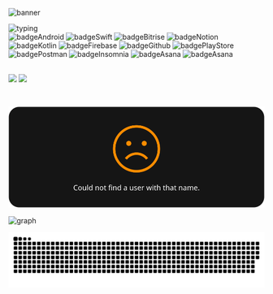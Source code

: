[//]: # (![Header]&#40;https://capsule-render.vercel.app/api?section=header&type=waving&text=Github%20Profile&textBg=true&fontAlignY=55&animation=twinkling&fontAlign=35&desc=by%20Ksj&descAlign=75&color=gradient&customColorList=8,18,10,15,23&#41;)
<img id="banner" alt="banner" src="https://capsule-render.vercel.app/api?section=header&type=waving&text=Github%20Profile&textBg=true&fontAlignY=55&animation=twinkling&fontAlign=35&desc=by%20Ksj&descAlign=75&color=gradient&customColorList=8,18,10,15,23" />

[//]: # (![Typing SVG]&#40;https://readme-typing-svg.demolab.com/?lines=Here+are+my+skills;though+they+may+still+be+lacking&#41;)
<img id="typing" alt="typing" src="https://readme-typing-svg.demolab.com/?lines=Here+are+my+skills;though+they+may+still+be+lacking" />
<br>
<img id="badgeAndroid" alt="badgeAndroid" src="https://img.shields.io/badge/Android-3DDC84?style=flat&logo=Android&logoColor=white"/>
<img id="badgeSwift" alt="badgeSwift" src="https://img.shields.io/badge/Swift-orange?style=plastic&logo=Swift&logoColor=white"/>
<img id="badgeBitrise" alt="badgeBitrise" src="https://img.shields.io/badge/Bitrise-7438a2?style=plastic&logo=bitrise&logoColor=white"/>
<img id="badgeNotion" alt="badgeNotion" src="https://img.shields.io/badge/Notion-white?style=plastic&logo=Notion&logoColor=black"/>
<img id="badgeKotlin" alt="badgeKotlin" src="https://img.shields.io/badge/Kotlin-734cd2?style=plastic&logo=kotlin&logoColor=905dab"/>
<img id="badgeFirebase" alt="badgeFirebase" src="https://img.shields.io/badge/Firebase-de3507?style=plastic&logo=firebase&logoColor=yellow"/>
<img id="badgeGithub" alt="badgeGithub" src="https://img.shields.io/badge/Github-black?style=plastic&logo=github&logoColor=white"/>
<img id="badgePlayStore" alt="badgePlayStore" src="https://img.shields.io/badge/PlayStore-white?style=plastic&logo=googleplay&logoColor=black"/>
<img id="badgePostman" alt="badgePostman" src="https://img.shields.io/badge/Postman-orange?style=plastic&logo=postman&logoColor=white"/>
<img id="badgeInsomnia" alt="badgeInsomnia" src="https://img.shields.io/badge/Insomnia-white?style=plastic&logo=insomnia&logoColor=605ad2"/>
<img id="badgeAsana" alt="badgeAsana" src="https://img.shields.io/badge/Asana-white?style=plastic&logo=asana&logoColor=red"/>
<img id="badgeAsana" alt="badgeAsana" src="https://img.shields.io/badge/Slack-511E52?style=plastic&logo=slack&logoColor=white"/>

[//]: # (![StatCard]&#40;https://github-readme-stats-8c11-kangseokjoos-projects.vercel.app/api?username=Candy-Tree&hide=stars,issues&include_all_commits=true&show_icons=true&locale=en&border_radius=20&theme=dracula#gh-dark-mode-only&#41;&nbsp;![Top Langs]&#40;https://github-readme-stats-8c11-kangseokjoos-projects.vercel.app/api/top-langs/?username=Candy-Tree&layout=compact&include_all_commits=true&#41;)
<br>
<img id="statsCard" src="https://github-readme-stats-8c11-kangseokjoos-projects.vercel.app/api?username=Candy-Tree&hide=stars,issues&include_all_commits=true&show_icons=true&locale=en&border_radius=20&theme=dracula#gh-dark-mode-only" onerror="this.src='https://raw.githubusercontent.com/Candy-Tree/Candy-Tree/refs/heads/main/src/statCard.svg';"/>&nbsp;<img id="mostLang" src="https://github-readme-stats-8c11-kangseokjoos-projects.vercel.app/api/top-langs/?username=Candy-Tree&layout=compact&include_all_commits=true" onerror="this.src='https://raw.githubusercontent.com/Candy-Tree/Candy-Tree/refs/heads/main/src/mostUsed.svg';"/>

[//]: # ([//]: # &#40;[![Hits]&#40;https://hits.seeyoufarm.com/api/count/incr/badge.svg?url=https%3A%2F%2Fgithub.com%2Fgjbae1212%2Fhit-counter&#41;]&#40;https://hits.seeyoufarm.com&#41;&#41; Hit은 블로그가 있으면 좋은 내용)
[//]: # ([//]: # &#40;![WarkTime]&#40;https://github-readme-stats.vercel.app/api/wakatime?username=Candy-Tree&#41;&#41; https://wakatime.com/ 해당되는 플러그인이 IDE에 설치가 되있어야함 )

[//]: # (![Streak]&#40;https://github-readme-streak-stats.herokuapp.com?user=Candy-Tree&theme=dark&ring=fb4362&file=fb4362&currStreakNum=fb4362&currStreakLabel=fb4362&hide_border=true&#41;)

<br>

![[STREAK](https://streak-stats.demolab.com?user=Candy-Tree&theme=dark&hide_border=true&border_radius=20)](https://raw.githubusercontent.com/Candy-Tree/Candy-Tree/refs/heads/main/src/streak.svg)

<img id="graph" alt="graph" src="https://github-readme-activity-graph.vercel.app/graph?username=Candy-Tree&theme=xcode&radius=16&area=true" onerror="this.src='https://raw.githubusercontent.com/Candy-Tree/Candy-Tree/refs/heads/main/src/contributionGraph.svg';" width="91%"/>


![SVG Link](https://raw.githubusercontent.com/Candy-Tree/Candy-Tree/refs/heads/output/github-snake-dark.svg)
